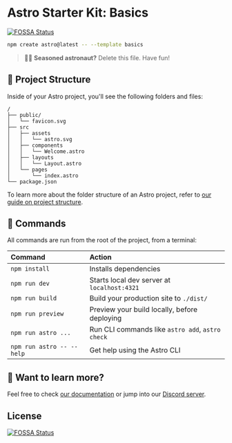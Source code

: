 # Astro Starter Kit: Basics
[![FOSSA Status](https://app.fossa.com/api/projects/git%2Bgithub.com%2FMilix-M%2Femoji_site.svg?type=shield)](https://app.fossa.com/projects/git%2Bgithub.com%2FMilix-M%2Femoji_site?ref=badge_shield)


```sh
npm create astro@latest -- --template basics
```

> 🧑‍🚀 **Seasoned astronaut?** Delete this file. Have fun!

## 🚀 Project Structure

Inside of your Astro project, you'll see the following folders and files:

```text
/
├── public/
│   └── favicon.svg
├── src
│   ├── assets
│   │   └── astro.svg
│   ├── components
│   │   └── Welcome.astro
│   ├── layouts
│   │   └── Layout.astro
│   └── pages
│       └── index.astro
└── package.json
```

To learn more about the folder structure of an Astro project, refer to [our guide on project structure](https://docs.astro.build/en/basics/project-structure/).

## 🧞 Commands

All commands are run from the root of the project, from a terminal:

| Command                   | Action                                           |
| :------------------------ | :----------------------------------------------- |
| `npm install`             | Installs dependencies                            |
| `npm run dev`             | Starts local dev server at `localhost:4321`      |
| `npm run build`           | Build your production site to `./dist/`          |
| `npm run preview`         | Preview your build locally, before deploying     |
| `npm run astro ...`       | Run CLI commands like `astro add`, `astro check` |
| `npm run astro -- --help` | Get help using the Astro CLI                     |

## 👀 Want to learn more?

Feel free to check [our documentation](https://docs.astro.build) or jump into our [Discord server](https://astro.build/chat).


## License
[![FOSSA Status](https://app.fossa.com/api/projects/git%2Bgithub.com%2FMilix-M%2Femoji_site.svg?type=large)](https://app.fossa.com/projects/git%2Bgithub.com%2FMilix-M%2Femoji_site?ref=badge_large)